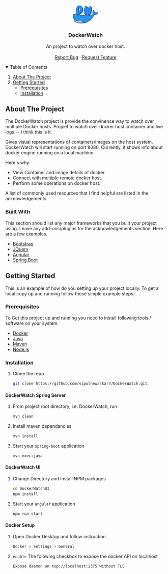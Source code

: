 
<!-- PROJECT LOGO -->
<br />
<p align="center">
  <a href="https://github.com/othneildrew/Best-README-Template">
    <img src="DockerWatchUI/src/assets/image/DWlogo.png" alt="Logo" width="80" >
  </a>

  <h3 align="center">DockerWatch</h3>

  <p align="center">
    An project to watch over docker host.
    <br />
    <br />
    <a href="https://github.com/vipulnewaskar7/DockerWatch/issues">Report Bug</a>
    ·
    <a href="https://github.com/vipulnewaskar7/DockerWatch/issues">Request Feature</a>
  </p>
</p>

<!-- TABLE OF CONTENTS -->
<details open="open">
  <summary>Table of Contents</summary>
  <ol>
    <li>
      <a href="#about-the-project">About The Project</a>
    </li>
    <li>
      <a href="#getting-started">Getting Started</a>
      <ul>
        <li><a href="#prerequisites">Prerequisites</a></li>
        <li><a href="#installation">Installation</a></li>
      </ul>
    </li>
  </ol>
</details>



<!-- ABOUT THE PROJECT -->
## About The Project

The DockerWatch project is provide the convinence way to watch over multiple Docker hosts. Projcet to watch over docker host container and live logs -- I think this is it.

Gives visual representations of containers/images on the host system. DockerWatch will start running on port 8080. Currently, it shows info about docker engine running on a local machine. 

Here's why:
* View Container and image details of docker.
* Connect with multiple remote docker host.
* Perform some operations on docker host.

A list of commonly used resources that I find helpful are listed in the acknowledgements.

### Built With

This section should list any major frameworks that you built your project using. Leave any add-ons/plugins for the acknowledgements section. Here are a few examples.
* [Bootstrap](https://getbootstrap.com)
* [JQuery](https://jquery.com)
* [Angular](https://angular.io)
* [Spring Boot](https://spring.io)


<!-- GETTING STARTED -->
## Getting Started

This is an example of how do you setting up your project locally. To get a local copy up and running follow these simple example steps.

### Prerequisites

To Get this project up and running you need to install following tools / software on your system.

* [Docker](https://www.docker.com)
* [Java](https://openjdk.java.net)
* [Maven](https://maven.apache.org)
* [Node.js](https://nodejs.org)
  

### Installation

1. Clone the repo
   ```sh
   git clone https://github.com/vipulnewaskar7/DockerWatch.git
   ```

#### DockerWatch Spring Server  

1. From project root directory, i.e. DockerWatch, run :
   ```sh
   mvn clean
   ```
2. Install maven dependancies
   ```sh
   mvn install
   ```
3. Start your `spring-boot` application
   ```sh
   mvn exec:java
   ```
  
#### DockerWatch UI  
  
1. Change Directory and Install NPM packages
   ```sh
   cd DockerWatchUI
   npm install
   ```
2. Start your `angular` application
   ```sh
   npm run start
   ```

#### Docker Setup  

1. Open Docker Desktop and follow instruction
   ```sh
   Docker > Settings > General
   ```
2. `enable` The folowing checkbox to expose the docker API on localhost
   ```sh
   Expose daemon on tcp://localhost:2375 without TLS
   ```
